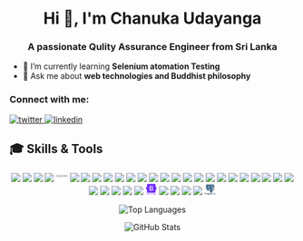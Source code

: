 <h1 align="center">Hi 👋, I'm Chanuka Udayanga</h1>
<h3 align="center">A passionate Qulity Assurance Engineer from Sri Lanka</h3>



- 🌱 I’m currently learning **Selenium atomation Testing**
- 💬 Ask me about **web technologies and Buddhist philosophy**

<h3 align="left">Connect with me:</h3>
<p align="left">

  <a href="https://twitter.com/chanukau01" target="_blank">
    <img src="https://raw.githubusercontent.com/rahuldkjain/github-profile-readme-generator/master/src/images/icons/Social/twitter.svg" alt="twitter" height="30" width="40" />
  </a>
  <a href="[https://linkedin.com/chau](https://www.linkedin.com/in/chanuka-udayanga/)" target="_blank">
    <img src="https://raw.githubusercontent.com/rahuldkjain/github-profile-readme-generator/master/src/images/icons/Social/linked-in-alt.svg" alt="linkedin" height="30" width="40" />
  </a>

</p>

## 🎓 Skills & Tools

<p align="center">
  <code><img width="4%" src="https://www.vectorlogo.zone/logos/java/java-icon.svg"></code>
  <code><img width="4%" src="https://www.vectorlogo.zone/logos/springio/springio-icon.svg"></code>
  <code><img width="4%" src="https://miro.medium.com/max/856/1*O68LbDvD5Dcsnez73M7v4Q.png"></code>
  <code><img width="4%" src="https://huongdanjava.com/wp-content/uploads/2018/01/spring-data.png"></code>
  <code><img width="4%" src="https://raw.githubusercontent.com/devicons/devicon/master/icons/express/express-original-wordmark.svg"></code>
  <code><img width="4%" src="https://www.vectorlogo.zone/logos/nodejs/nodejs-icon.svg"></code>
  <code><img width="4%" src="https://www.vectorlogo.zone/logos/apache_tomcat/apache_tomcat-icon.svg"></code>
  <code><img width="4%" src="https://upload.vectorlogo.zone/logos/javascript/images/239ec8a4-163e-4792-83b6-3f6d96911757.svg"></code>
  <code><img width="4%" src="https://www.vectorlogo.zone/logos/typescriptlang/typescriptlang-icon.svg"></code>
  <code><img width="4%" src="https://www.vectorlogo.zone/logos/angular/angular-icon.svg"></code>
  <code><img width="4%" src="https://www.vectorlogo.zone/logos/reactjs/reactjs-icon.svg"></code>
  <code><img width="4%" src="https://www.vectorlogo.zone/logos/firebase/firebase-icon.svg"></code>
  <code><img width="4%" src="https://www.vectorlogo.zone/logos/w3_html5/w3_html5-icon.svg"></code>
  <code><img width="4%" src="https://www.vectorlogo.zone/logos/w3_css/w3_css-icon.svg"></code>
  <code><img width="4%" src="https://www.vectorlogo.zone/logos/figma/figma-icon.svg"></code>
  <code><img width="4%" src="https://www.vectorlogo.zone/logos/sass-lang/sass-lang-icon.svg"></code>
  <code><img width="4%" src="https://www.vectorlogo.zone/logos/js_webpack/js_webpack-icon.svg"></code>
  <code><img width="4%" src="https://www.vectorlogo.zone/logos/parceljs/parceljs-icon.svg"></code>
  <code><img width="4%" src="https://www.vectorlogo.zone/logos/jetbrains/jetbrains-icon.svg"></code>
  <code><img width="4%" src="https://www.vectorlogo.zone/logos/visualstudio_code/visualstudio_code-icon.svg"></code>
  <code><img width="4%" src="https://www.vectorlogo.zone/logos/hibernate/hibernate-icon.svg"></code>
  <code><img width="4%" src="https://www.vectorlogo.zone/logos/mysql/mysql-icon.svg"></code>
  <code><img width="4%" src="https://upload.wikimedia.org/wikipedia/commons/b/b5/DBeaver_logo.svg"></code>
  <code><img width="4%" src="https://www.vectorlogo.zone/logos/oracle/oracle-icon.svg"></code>
  <code><img width="4%" src="https://www.vectorlogo.zone/logos/redis/redis-icon.svg"></code>
  <code><img width="4%" src="https://www.vectorlogo.zone/logos/mongodb/mongodb-icon.svg"></code>
  <code><img width="4%" src="https://www.vectorlogo.zone/logos/docker/docker-tile.svg"></code>
  <code><img width="4%" src="https://www.vectorlogo.zone/logos/kubernetes/kubernetes-icon.svg"></code>
  <code><img width="4%" src="https://www.vectorlogo.zone/logos/amazon_aws/amazon_aws-icon.svg"></code>
  <code><img width="4%" src="https://www.vectorlogo.zone/logos/git-scm/git-scm-icon.svg"></code>
  <code><img width="4%" src="https://raw.githubusercontent.com/devicons/devicon/master/icons/bootstrap/bootstrap-plain-wordmark.svg"></code>
  <code><img width="4%" src="https://www.vectorlogo.zone/logos/gnu_bash/gnu_bash-icon.svg"></code>
  <code><img width="4%" src="https://www.vectorlogo.zone/logos/graphql/graphql-icon.svg"></code>
  <code><img width="4%" src="https://www.vectorlogo.zone/logos/google_cloud/google_cloud-icon.svg"></code>
  <code><img width="4%" src="https://www.vectorlogo.zone/logos/tailwindcss/tailwindcss-icon.svg"></code>
  <code><img width="4%" src="https://raw.githubusercontent.com/devicons/devicon/master/icons/postgresql/postgresql-original-wordmark.svg"></code>
</p>
<p align="center">
  <img width="60%" src="https://github-readme-stats.vercel.app/api/top-langs/?username=chanukau01&layout=compact&hide=html&langs_count=8" alt="Top Languages" />
</p>

<p align="center">
  <img src="https://github-readme-stats.vercel.app/api?username=chanukau01&show_icons=true&locale=en" alt="GitHub Stats" />
</p>
